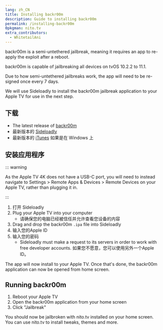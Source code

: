 ```yaml
---
lang: zh_CN
title: Installing backr00m
description: Guide to installing backr00m
permalink: /installing-backr00m
0pkgman: nito.tv
extra_contributors:
  - WhitetailAni
---
```


backr00m is a <router-link to="/types-of-jailbreak/#semi-untethered-jailbreaks">semi-untethered jailbreak</router-link>, meaning it requires an app to re-apply the exploit after a reboot.

backr00m is capable of jailbreaking all devices on tvOS 10.2.2 to 11.1.

Due to how semi-untethered jailbreaks work, the app will need to be <router-link to="/resigning-apps">re-signed</router-link> once every 7 days.

We will use Sideloadly to install the backr00m jailbreak application to your Apple TV for use in the next step.

## 下载

- The latest release of [backr00m](https://nitosoft.com/ATV4/jb/backr00m.ipa)
- 最新版本的 [Sideloadly](https://sideloadly.io/)
- 最新版本的 [iTunes](https://www.apple.com/itunes/download/win32) 如果是在 Windows 上

## 安装应用程序

::: warning

As the Apple TV 4K does not have a USB-C port, you will need to instead navigate to Settings > Remote Apps & Devices > Remote Devices on your Apple TV, rather than plugging it in.

:::

1. 打开 Sideloadly
2. Plug your Apple TV into your computer
   - 请确保您的电脑已经被信任并允许查看您设备的内容
3. Drag and drop the backr00m `.ipa` file into Sideloadly
4. 输入您的Apple ID
5. 输入您的密码
   - Sideloadly must make a request to its servers in order to work with free developer accounts. 如果您不愿意，您可以使用另外一个Apple ID。

The app will now install to your Apple TV. Once that's done, the backr00m application can now be opened from home screen.

## Running backr00m

1. Reboot your Apple TV
2. Open the backr00m application from your home screen
3. Click "Jailbreak"

You should now be jailbroken with nito.tv installed on your home screen. You can use nito.tv to install <router-link to="/faq/#what-are-tweaks">tweaks</router-link>, themes and more.
